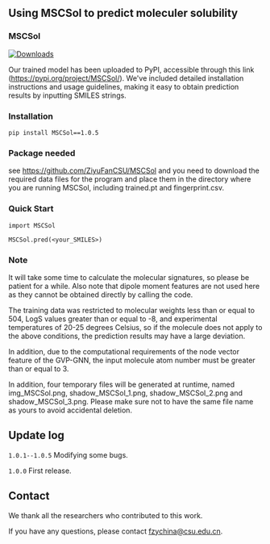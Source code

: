 ## Using MSCSol to predict moleculer solubility

### MSCSol

[![Downloads](https://static.pepy.tech/badge/MSCSol)](https://pepy.tech/project/MSCSol)

Our trained model has been uploaded to PyPI, accessible through this link (https://pypi.org/project/MSCSol/). We've included detailed installation instructions and usage guidelines, making it easy to obtain prediction results by inputting SMILES strings.


### Installation

```
pip install MSCSol==1.0.5
```

### Package needed

see https://github.com/ZiyuFanCSU/MSCSol and you need to download the required data files for the program and place them in the directory where you are running MSCSol, including trained.pt and fingerprint.csv.

### Quick Start

```
import MSCSol

MSCSol.pred(<your_SMILES>)
```

### Note

It will take some time to calculate the molecular signatures, so please be patient for a while. Also note that dipole moment features are not used here as they cannot be obtained directly by calling the code. 

The training data was restricted to molecular weights less than or equal to 504, LogS values greater than or equal to -8, and experimental temperatures of 20-25 degrees Celsius, so if the molecule does not apply to the above conditions, the prediction results may have a large deviation. 

In addition, due to the computational requirements of the node vector feature of the GVP-GNN, the input molecule atom number must be greater than or equal to 3.

In addition, four temporary files will be generated at runtime, named img_MSCSol.png, shadow_MSCSol_1.png, shadow_MSCSol_2.png and shadow_MSCSol_3.png. Please make sure not to have the same file name as yours to avoid accidental deletion.

## Update log

`1.0.1--1.0.5` Modifying some bugs.

`1.0.0` First release.

## Contact

We thank all the researchers who contributed to this work.

If you have any questions, please contact fzychina@csu.edu.cn.